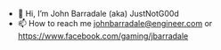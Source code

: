 - 👋 Hi, I’m John Barradale (aka) JustNotG00d
- 📫 How to reach me johnbarradale@engineer.com or https://www.facebook.com/gaming/jbarradale

<!---
jbarradale/jbarradale is a ✨ special ✨ repository because its `README.md` (this file) appears on your GitHub profile.
You can click the Preview link to take a look at your changes.
--->
